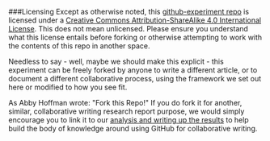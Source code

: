 ###Licensing 
Except as otherwise noted, this [github-experiment repo](https://github.com/ASU-CPI/github-experiment) is licensed under a [Creative Commons Attribution-ShareAlike 4.0 International License](http://creativecommons.org/licenses/by-sa/4.0/deed.en_US). This does not mean unlicensed. Please ensure you understand what this license entails before forking or otherwise attempting to work with the contents of this repo in another space.

Needless to say - well, maybe we should make this explicit - this experiment can be freely forked by anyone to write a different article, or to document a different collaborative process, using the framework we set out here or modified to how you see fit. 

As Abby Hoffman wrote: "Fork this Repo!" If you do fork it for another, similar, collaborative writing research report purpose, we would simply encourage you to link it to our [analysis and writing up the results](https://github.com/ASU-CPI/github-experiment) to help build the body of knowledge around using GitHub for collaborative writing. 
